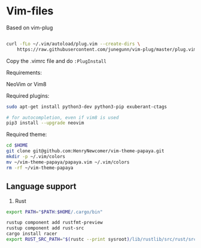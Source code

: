 # Vim-files

Based on vim-plug

```bash

curl -fLo ~/.vim/autoload/plug.vim --create-dirs \
    https://raw.githubusercontent.com/junegunn/vim-plug/master/plug.vim
```
Copy the .vimrc file and do `:PlugInstall` 


Requirements:

NeoVim or Vim8

Required plugins:

```bash
sudo apt-get install python3-dev python3-pip exuberant-ctags

# for autocompletion, even if vim8 is used
pip3 install --upgrade neovim

```

Required theme:
```bash
cd $HOME
git clone git@github.com:HenryNewcomer/vim-theme-papaya.git
mkdir -p ~/.vim/colors
mv ~/vim-theme-papaya/papaya.vim ~/.vim/colors
rm -rf ~/vim-theme-papaya
```

## Language support

1. Rust

```bash
export PATH="$PATH:$HOME/.cargo/bin"

rustup component add rustfmt-preview
rustup component add rust-src
cargo install racer
export RUST_SRC_PATH="$(rustc --print sysroot)/lib/rustlib/src/rust/src" )
```
